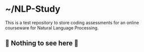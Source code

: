 # ~/NLP-Study

This is a test repository to store coding assessments for an online courseware for Natural Language Processing.

## 🚧 Nothing to see here 🚧